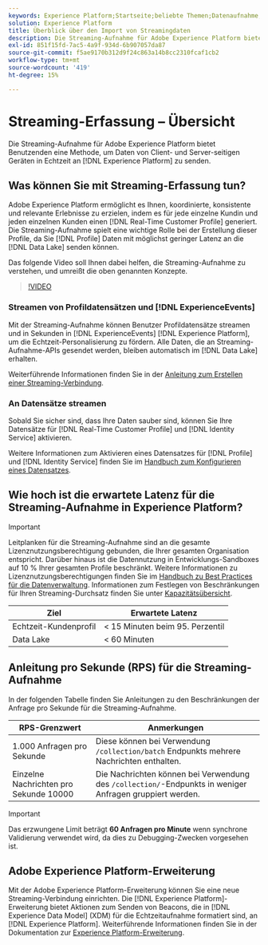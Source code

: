 ```yaml
---
keywords: Experience Platform;Startseite;beliebte Themen;Datenaufnahme;aufgenommene Daten;Streaming;Übersicht;Streaming-Aufnahme;Latenz;Streaming-Latenz
solution: Experience Platform
title: Überblick über den Import von Streamingdaten
description: Die Streaming-Aufnahme für Adobe Experience Platform bietet Benutzenden eine Methode, um Daten von Client- und Server-seitigen Geräten in Echtzeit an Experience Platform zu senden.
exl-id: 851f15fd-7ac5-4a9f-934d-6b907057da87
source-git-commit: f5ae9170b312d9f24c863a14b8cc2310fcaf1cb2
workflow-type: tm+mt
source-wordcount: '419'
ht-degree: 15%

---
```


# Streaming-Erfassung – Übersicht

Die Streaming-Aufnahme für Adobe Experience Platform bietet Benutzenden eine Methode, um Daten von Client- und Server-seitigen Geräten in Echtzeit an [!DNL Experience Platform] zu senden.

## Was können Sie mit Streaming-Erfassung tun?

Adobe Experience Platform ermöglicht es Ihnen, koordinierte, konsistente und relevante Erlebnisse zu erzielen, indem es für jede einzelne Kundin und jeden einzelnen Kunden einen [!DNL Real-Time Customer Profile] generiert. Die Streaming-Aufnahme spielt eine wichtige Rolle bei der Erstellung dieser Profile, da Sie [!DNL Profile] Daten mit möglichst geringer Latenz an die [!DNL Data Lake] senden können.

Das folgende Video soll Ihnen dabei helfen, die Streaming-Aufnahme zu verstehen, und umreißt die oben genannten Konzepte.

>[!VIDEO](https://video.tv.adobe.com/v/31577?quality=12&learn=on&captions=ger)

### Streamen von Profildatensätzen und [!DNL ExperienceEvents]

Mit der Streaming-Aufnahme können Benutzer Profildatensätze streamen und in Sekunden in [!DNL ExperienceEvents] [!DNL Experience Platform], um die Echtzeit-Personalisierung zu fördern. Alle Daten, die an Streaming-Aufnahme-APIs gesendet werden, bleiben automatisch im [!DNL Data Lake] erhalten.

Weiterführende Informationen finden Sie in der [Anleitung zum Erstellen einer Streaming-Verbindung](../tutorials/create-streaming-connection.md).

### An Datensätze streamen

Sobald Sie sicher sind, dass Ihre Daten sauber sind, können Sie Ihre Datensätze für [!DNL Real-Time Customer Profile] und [!DNL Identity Service] aktivieren.

Weitere Informationen zum Aktivieren eines Datensatzes für [!DNL Profile] und [!DNL Identity Service] finden Sie im [Handbuch zum Konfigurieren eines Datensatzes](../../profile/tutorials/dataset-configuration.md).

## Wie hoch ist die erwartete Latenz für die Streaming-Aufnahme in Experience Platform?

>[!IMPORTANT]
>
>Leitplanken für die Streaming-Aufnahme sind an die gesamte Lizenznutzungsberechtigung gebunden, die Ihrer gesamten Organisation entspricht. Darüber hinaus ist die Datennutzung in Entwicklungs-Sandboxes auf 10 % Ihrer gesamten Profile beschränkt. Weitere Informationen zu Lizenznutzungsberechtigungen finden Sie im [Handbuch zu Best Practices für die Datenverwaltung](../../landing/license-usage-and-guardrails/data-management-best-practices.md). Informationen zum Festlegen von Beschränkungen für Ihren Streaming-Durchsatz finden Sie unter [Kapazitätsübersicht](../../landing/license-usage-and-guardrails/capacity.md).

| Ziel | Erwartete Latenz |
| --------- | ---------------- |
| Echtzeit-Kundenprofil | &lt; 15 Minuten beim 95. Perzentil |
| Data Lake | &lt; 60 Minuten |

## Anleitung pro Sekunde (RPS) für die Streaming-Aufnahme

In der folgenden Tabelle finden Sie Anleitungen zu den Beschränkungen der Anfrage pro Sekunde für die Streaming-Aufnahme.

| RPS-Grenzwert | Anmerkungen |
| --- | --- |
| 1.000 Anfragen pro Sekunde | Diese können bei Verwendung `/collection/batch` Endpunkts mehrere Nachrichten enthalten. |
| Einzelne Nachrichten pro Sekunde 10000 | Die Nachrichten können bei Verwendung des `/collection/`-Endpunkts in weniger Anfragen gruppiert werden. |

>[!IMPORTANT]
>
>Das erzwungene Limit beträgt **60 Anfragen pro Minute** wenn synchrone Validierung verwendet wird, da dies zu Debugging-Zwecken vorgesehen ist.

## Adobe Experience Platform-Erweiterung

Mit der Adobe Experience Platform-Erweiterung können Sie eine neue Streaming-Verbindung einrichten. Die [!DNL Experience Platform]-Erweiterung bietet Aktionen zum Senden von Beacons, die in [!DNL Experience Data Model] (XDM) für die Echtzeitaufnahme formatiert sind, an [!DNL Experience Platform]. Weiterführende Informationen finden Sie in der Dokumentation zur [Experience Platform-Erweiterung](../../tags/extensions/client/web-sdk/overview.md).
